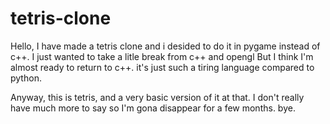 # tetris-clone

Hello, I have made a tetris clone and i desided to do it in pygame instead of c++. I just wanted to take a litle break from c++ and opengl But I think I'm almost ready to return to c++. it's just such a tiring language compared to python.

Anyway, this is tetris, and a very basic version of it at that. I don't really have much more to say so I'm gona disappear for a few months. bye.
